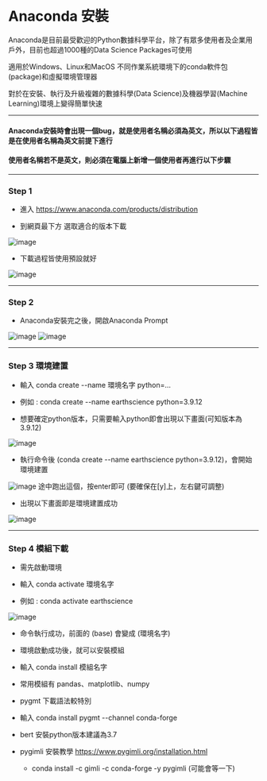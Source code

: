 # Anaconda 安裝

Anaconda是目前最受歡迎的Python數據科學平台，除了有眾多使用者及企業用戶外，目前也超過1000種的Data Science Packages可使用

適用於Windows、Linux和MacOS 不同作業系統環境下的conda軟件包(package)和虛擬環境管理器

對於在安裝、執行及升級複雜的數據科學(Data Science)及機器學習(Machine Learning)環境上變得簡單快速

----

#### Anaconda安裝時會出現一個bug，就是使用者名稱必須為英文，所以以下過程皆是在使用者名稱為英文前提下進行
#### 使用者名稱若不是英文，則必須在電腦上新增一個使用者再進行以下步驟

----

### Step 1 

- 進入 https://www.anaconda.com/products/distribution

- 到網頁最下方 選取適合的版本下載

![image](https://user-images.githubusercontent.com/101647060/176829479-96247b67-d761-4ce4-a0b1-9d2484a0ef33.png)


- 下載過程皆使用預設就好       
 
![image](https://user-images.githubusercontent.com/101647060/176830053-33ed13bd-c34b-45fa-9398-6998fa6c8812.png)

----

### Step 2 


- Anaconda安裝完之後，開啟Anaconda Prompt

![image](https://user-images.githubusercontent.com/101647060/176830431-e153bfc3-6ce1-4d41-9c4d-d120d797aace.png)
![image](https://user-images.githubusercontent.com/101647060/176830679-510e6259-e1a7-476c-ac84-96e6c43b14b6.png)

----

### Step 3  環境建置

- 輸入 conda create --name 環境名字 python=...

- 例如 : conda create --name earthscience python=3.9.12

- 想要確定python版本，只需要輸入python即會出現以下畫面(可知版本為3.9.12)

![image](https://user-images.githubusercontent.com/101647060/176831066-a6dc315a-afd1-4c3b-a661-d697d83eb225.png)

- 執行命令後 (conda create --name earthscience python=3.9.12)，會開始環境建置

![image](https://user-images.githubusercontent.com/101647060/176831354-2580ce95-1995-4362-afd2-f3e765fbf605.png) 途中跑出這個，按enter即可 (要確保在[y]上，左右鍵可調整)

- 出現以下畫面即是環境建置成功

![image](https://user-images.githubusercontent.com/101647060/176831414-306e73fb-7f3b-45f7-9ac3-6e1d382ddb8e.png)

----

### Step 4  模組下載

- 需先啟動環境 

- 輸入 conda activate 環境名字
- 例如 : conda activate earthscience

![image](https://user-images.githubusercontent.com/101647060/176834037-2b165cc7-8755-41e7-9835-e09ca24af85e.png)

- 命令執行成功，前面的 (base) 會變成 (環境名字)
- 環境啟動成功後，就可以安裝模組

- 輸入 conda install 模組名字
- 常用模組有 pandas、matplotlib、numpy

- pygmt 下載語法較特別
- 輸入 conda install pygmt --channel conda-forge

- bert 安裝python版本建議為3.7

- pygimli 安裝教學 https://www.pygimli.org/installation.html
  - conda install -c gimli -c conda-forge -y pygimli (可能會等一下)












